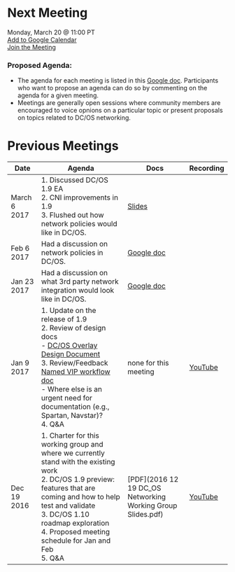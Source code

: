 # Next Meeting
Monday, March 20 @ 11:00 PT <br>
[Add to Google Calendar](https://calendar.google.com/calendar/event?action=TEMPLATE&tmeid=ZWV2MzBtbDUwMmlzY3JhZjQ2cHY2OG5samtfMjAxNzAxMjNUMTkwMDAwWiBtZXNvc3BoZXJlLmlvXzFpdTZxa2tybW5naGI2MW50ZnJwNWZjNDZvQGc&tmsrc=mesosphere.io_1iu6qkkrmnghb61ntfrp5fc46o%40group.calendar.google.com) <br>
[Join the Meeting](https://zoom.us/j/5214852707)

### Proposed Agenda:
* The agenda for each meeting is listed in this [Google doc](https://docs.google.com/document/d/1lsKB9sFqbRLVt75F353887AH-BQ8IYd-hhhl1Yt-12o/edit). Participants who want to propose an agenda can do so by commenting on the agenda for a given meeting.
* Meetings are generally open sessions where community members are encouraged to voice opnions on a particular topic or present proposals on topics related to DC/OS networking.

# Previous Meetings

| Date | Agenda | Docs | Recording |
|------|--------|--------|-----------|
| March 6 2017 | 1. Discussed DC/OS 1.9 EA <br> 2. CNI improvements in 1.9 <br> 3. Flushed out how network policies would like in DC/OS. | [Slides](https://docs.google.com/a/mesosphere.io/presentation/d/1ZJiA0Z4E_jVVdJLq1EId8gfZWIQN4mb-7xvUTuUOiM0/edit?usp=sharing)
| Feb 6 2017 | Had a discussion on network policies in DC/OS. | [Google doc](https://docs.google.com/document/d/1sJRLZtkZB5cTNaeE4mWTa9hn-mrQHAesl5mxRB2EdVQ/edit?usp=sharing) |
| Jan 23 2017 | Had a discussion on what 3rd party network integration would look like in DC/OS.  | [Google doc](https://docs.google.com/document/d/1JUL5ANHspERQkjplie94GVfXs9KOFaCZOMDUJRu8fr8/edit#heading=h.c6ln93w98xrz) |
| Jan 9 2017 | 1. Update on the release of 1.9 <br> 2. Review of design docs <br> - [DC/OS Overlay Design Document](https://github.com/dcos/community/tree/master/wg-networking/design/overlay) <br> 3. Review/Feedback [Named VIP workflow doc](https://docs.google.com/document/d/1IzBuRAU122Y4-AZTXKix9UptG3yOZGHantTpYhr7-Lc/edit?usp=sharing) <br> - Where else is an urgent need for documentation (e.g., Spartan, Navstar)? <br> 4. Q&A | none for this meeting | [YouTube](https://youtu.be/Is-N2_TtHoE) |
| Dec 19 2016 | 1. Charter for this working group and where we currently stand with the existing work <br> 2. DC/OS 1.9 preview: features that are coming and how to help test and validate <br> 3. DC/OS 1.10 roadmap exploration <br> 4. Proposed meeting schedule for Jan and Feb <br> 5. Q&A | [PDF](2016 12 19 DC_OS Networking Working Group Slides.pdf) | [YouTube](https://www.youtube.com/watch?v=8ErRSWJU-_s) |
